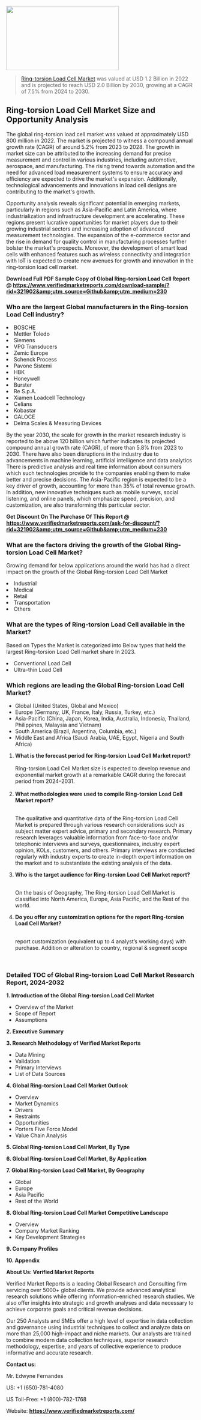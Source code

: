 <img src="https://ffe5etoiles.com/wp-content/uploads/2024/12/MST1-300x171.png" alt="" width="300" height="171" class="alignnone size-medium wp-image-20088" /><blockquote><p><p><a href="https://www.verifiedmarketreports.com/download-sample/?rid=321902&utm_source=Github&utm_medium=230" target="_blank">Ring-torsion Load Cell Market</a> was valued at USD 1.2 Billion in 2022 and is projected to reach USD 2.0 Billion by 2030, growing at a CAGR of 7.5% from 2024 to 2030.</p></blockquote><p><h2>Ring-torsion Load Cell Market Size and Opportunity Analysis</h2><p>The global ring-torsion load cell market was valued at approximately USD 800 million in 2022. The market is projected to witness a compound annual growth rate (CAGR) of around 5.2% from 2023 to 2028. The growth in market size can be attributed to the increasing demand for precise measurement and control in various industries, including automotive, aerospace, and manufacturing. The rising trend towards automation and the need for advanced load measurement systems to ensure accuracy and efficiency are expected to drive the market's expansion. Additionally, technological advancements and innovations in load cell designs are contributing to the market's growth.</p><p>Opportunity analysis reveals significant potential in emerging markets, particularly in regions such as Asia-Pacific and Latin America, where industrialization and infrastructure development are accelerating. These regions present lucrative opportunities for market players due to their growing industrial sectors and increasing adoption of advanced measurement technologies. The expansion of the e-commerce sector and the rise in demand for quality control in manufacturing processes further bolster the market's prospects. Moreover, the development of smart load cells with enhanced features such as wireless connectivity and integration with IoT is expected to create new avenues for growth and innovation in the ring-torsion load cell market.</p></p><p class=""><strong>Download Full PDF Sample Copy of Global Ring-torsion Load Cell Report @ <a href="https://www.verifiedmarketreports.com/download-sample/?rid=321902&amp;utm_source=Github&amp;utm_medium=230" target="_blank">https://www.verifiedmarketreports.com/download-sample/?rid=321902&amp;utm_source=Github&amp;utm_medium=230</a></strong></p><h3 id="" class="">Who are the largest Global manufacturers in the Ring-torsion Load Cell industry?</h3><p><li>BOSCHE</li><li> Mettler Toledo</li><li> Siemens</li><li> VPG Transducers</li><li> Zemic Europe</li><li> Schenck Process</li><li> Pavone Sistemi</li><li> HBK</li><li> Honeywell</li><li> Burster</li><li> Re S.p.A.</li><li> Xiamen Loadcell Technology</li><li> Celians</li><li> Kobastar</li><li> GALOCE</li><li> Delma Scales & Measuring Devices</li></p><div class=""><div class="" dir="" data-message-author-role="" data-message-id="" data-message-model-slug=""><div class=""><div class=""><div class=""><div class="" dir="" data-message-author-role="" data-message-id="" data-message-model-slug=""><div class=""><div class=""><p>By the year 2030, the scale for growth in the market research industry is reported to be above 120 billion which further indicates its projected compound annual growth rate (CAGR), of more than 5.8% from 2023 to 2030. There have also been disruptions in the industry due to advancements in machine learning, artificial intelligence and data analytics There is predictive analysis and real time information about consumers which such technologies provide to the companies enabling them to make better and precise decisions. The Asia-Pacific region is expected to be a key driver of growth, accounting for more than 35% of total revenue growth. In addition, new innovative techniques such as mobile surveys, social listening, and online panels, which emphasize speed, precision, and customization, are also transforming this particular sector.</p><p><strong>Get Discount On The Purchase Of This Report @&nbsp; <a href="https://www.verifiedmarketreports.com/ask-for-discount/?rid=321902&amp;utm_source=Github&amp;utm_medium=230" target="_blank">https://www.verifiedmarketreports.com/ask-for-discount/?rid=321902&amp;utm_source=Github&amp;utm_medium=230</a></strong></p></div></div></div></div></div></div></div></div><h3 id="" class="">What are the factors driving the growth of the Global Ring-torsion Load Cell Market?</h3><p id="" class="">Growing demand for below applications around the world has had a direct impact on the growth of the Global Ring-torsion Load Cell Market</p><p id="" class=""><li>Industrial</li><li> Medical</li><li> Retail</li><li> Transportation</li><li> Others</li></p><h3 id="" class="">What are the types of Ring-torsion Load Cell available in the Market?</h3><p id="" class="">Based on Types the Market is categorized into Below types that held the largest Ring-torsion Load Cell market share In 2023.</p><p id="" class=""><li>Conventional Load Cell</li><li> Ultra-thin Load Cell</li></p><h3 id="" class="">Which regions are leading the Global Ring-torsion Load Cell Market?</h3><ul><li>Global (United States, Global and Mexico)</li><li>Europe (Germany, UK, France, Italy, Russia, Turkey, etc.)</li><li>Asia-Pacific (China, Japan, Korea, India, Australia, Indonesia, Thailand, Philippines, Malaysia and Vietnam)</li><li>South America (Brazil, Argentina, Columbia, etc.)</li><li>Middle East and Africa (Saudi Arabia, UAE, Egypt, Nigeria and South Africa)</li></ul><p><ol><li><strong>What is the forecast period for Ring-torsion Load Cell Market report?<br /></strong><br /><span data-sheets-root="1" data-sheets-value="{&quot;1&quot;:2,&quot;2&quot;:&quot;XXXX size is expected to develop revenue and exponential market growth at a remarkable CAGR during the forecast period from 2024&ndash;2030.&quot;}" data-sheets-userformat="{&quot;2&quot;:12674,&quot;4&quot;:{&quot;1&quot;:2,&quot;2&quot;:16776960},&quot;10&quot;:2,&quot;11&quot;:0,&quot;15&quot;:&quot;Arial&quot;,&quot;16&quot;:12}">Ring-torsion Load Cell Market size is expected to develop revenue and exponential market growth at a remarkable CAGR during the forecast period from 2024&ndash;2031.</span><br /><br /></li><li><strong>What methodologies were used to compile Ring-torsion Load Cell Market report?<br /><br /></strong><p>The qualitative and quantitative data of the&nbsp;Ring-torsion Load Cell Market is prepared through various research considerations such as subject matter expert advice, primary and secondary research. Primary research leverages valuable information from face-to-face and/or telephonic interviews and surveys, questionnaires, industry expert opinion, KOLs, customers, and others. Primary interviews are conducted regularly with industry experts to create in-depth expert information on the market and to substantiate the existing analysis of the data.&nbsp;</p></li><li><strong>Who is the target audience for Ring-torsion Load Cell Market report?<br /><br /></strong><p>On the basis of Geography, The&nbsp;Ring-torsion Load Cell Market is classified into North America, Europe, Asia Pacific, and the Rest of the world.</p></li><li><strong>Do you offer any customization options for the report Ring-torsion Load Cell Market?<br /><br /></strong><p>report customization (equivalent up to 4 analyst&rsquo;s working days) with purchase. Addition or alteration to country, regional &amp; segment scope</p><p>&nbsp;</p></li></ol></p><h3 id="" class="">Detailed TOC of Global Ring-torsion Load Cell Market Research Report, 2024-2032</h3><p id="" class=""><strong>1. Introduction of the Global Ring-torsion Load Cell Market</strong></p><ul><li>Overview of the Market</li><li>Scope of Report</li><li>Assumptions</li></ul><p id="" class=""><strong>2. Executive Summary</strong></p><p id="" class=""><strong>3. Research Methodology of&nbsp;Verified Market Reports</strong></p><ul><li>Data Mining</li><li>Validation</li><li>Primary Interviews</li><li>List of Data Sources</li></ul><p id="" class=""><strong>4. Global Ring-torsion Load Cell Market Outlook</strong></p><ul><li>Overview</li><li>Market Dynamics</li><li>Drivers</li><li>Restraints</li><li>Opportunities</li><li>Porters Five Force Model</li><li>Value Chain Analysis</li></ul><p id="" class=""><strong>5. Global Ring-torsion Load Cell Market, By&nbsp;Type</strong></p><p id="" class=""><strong>6. Global Ring-torsion Load Cell Market, By Application</strong></p><p id="" class=""><strong>7. Global Ring-torsion Load Cell Market, By Geography</strong></p><ul><li>Global</li><li>Europe</li><li>Asia Pacific</li><li>Rest of the World</li></ul><p id="" class=""><strong>8. Global Ring-torsion Load Cell Market Competitive Landscape</strong></p><ul><li>Overview</li><li>Company Market Ranking</li><li>Key Development Strategies</li></ul><p id="" class=""><strong>9. Company Profiles</strong></p><p id="" class=""><strong>10. Appendix</strong></p><p id="" class=""><strong>About Us: Verified Market Reports</strong></p><p id="" class="">Verified Market Reports is a leading Global Research and Consulting firm servicing over 5000+ global clients. We provide advanced analytical research solutions while offering information-enriched research studies. We also offer insights into strategic and growth analyses and data necessary to achieve corporate goals and critical revenue decisions.</p><p id="" class="">Our 250 Analysts and SMEs offer a high level of expertise in data collection and governance using industrial techniques to collect and analyze data on more than 25,000 high-impact and niche markets. Our analysts are trained to combine modern data collection techniques, superior research methodology, expertise, and years of collective experience to produce informative and accurate research.</p><p id="" class=""><strong>Contact us:</strong></p><p id="" class="">Mr. Edwyne Fernandes</p><p id="" class="">US: +1 (650)-781-4080</p><p id="" class="">US Toll-Free: +1 (800)-782-1768</p><p id="" class="">Website: <a target="" data-test-app-aware-link=""><strong>https://www.verifiedmarketreports.com/</strong></a></p>
